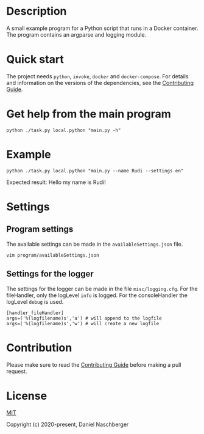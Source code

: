 # Description

A small example program for a Python script that runs in a Docker container. The program contains an argparse and logging module.

# Quick start
The project needs `python`, `invoke`, `docker` and `docker-compose`. For details and information on the versions of the dependencies, see the [Contributing Guide](./CONTRIBUTING.md).


# Get help from the main program

```
python ./task.py local.python "main.py -h"
```


# Example

```
python ./task.py local.python "main.py --name Rudi --settings en"
```
Expected result: Hello my name is Rudi!


# Settings
## Program settings

The available settings can be made in the `availableSettings.json` file.

```
vim program/availableSettings.json
```


## Settings for the logger

The settings for the logger can be made in the file `misc/logging.cfg`. For the fileHandler, only the logLevel `info` is logged. For the consoleHandler the logLevel `debug` is used.

```
[handler_fileHandler]
args=('%(logfilename)s','a') # will append to the logfile
args=('%(logfilename)s','w') # will create a new logfile
```



# Contribution
Please make sure to read the [Contributing Guide](./CONTRIBUTING.md) before making a pull request.



# License

[MIT](http://opensource.org/licenses/MIT)

Copyright (c) 2020-present, Daniel Naschberger
